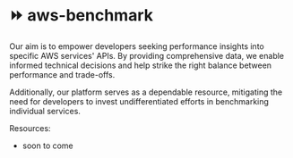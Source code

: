 # ⏩ aws-benchmark 
Our aim is to empower developers seeking performance insights into specific AWS services' APIs. By providing comprehensive data, we enable informed technical decisions and help strike the right balance between performance and trade-offs.

Additionally, our platform serves as a dependable resource, mitigating the need for developers to invest undifferentiated efforts in benchmarking individual services.

Resources:
* soon to come

